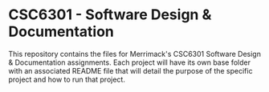 # CSC6301 - Software Design & Documentation
This repository contains the files for Merrimack's CSC6301 Software Design & Documentation assignments. Each project will have its own base folder with an associated README file that will detail the purpose of the specific project and how to run that project.
